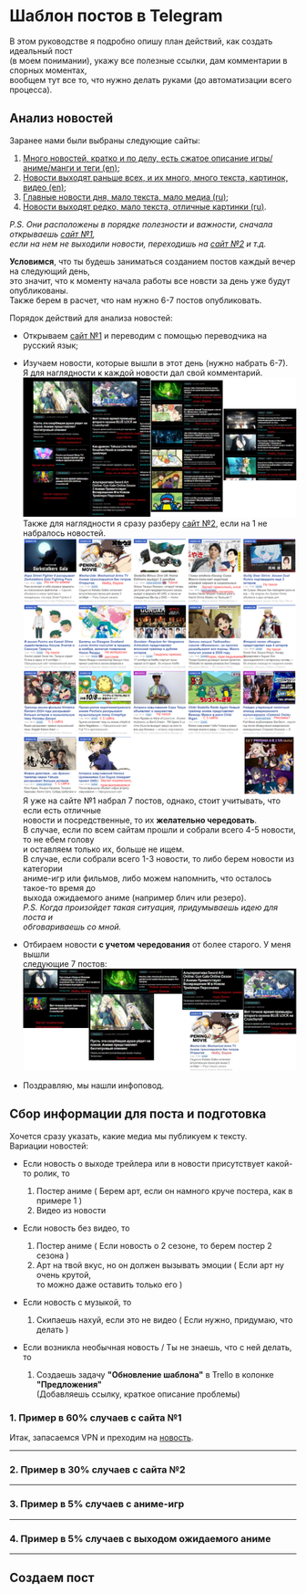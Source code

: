 # Шаблон постов в Telegram

В этом руководстве я подробно опишу план действий, как создать идеальный пост  
(в моем понимании), укажу все полезные ссылки, дам комментарии в спорных моментах,  
вообщем тут все то, что нужно делать руками (до автоматизации всего процесса).

## Анализ новостей

Заранее нами были выбраны следующие сайты:  
1. [Много новостей, кратко и по делу, есть сжатое описание игры/аниме/манги и теги (en)](https://www.crunchyroll.com/news/latest);
2. [Новости выходят раньше всех, и их много, много текста, картинок, видео (en)](https://www.animenewsnetwork.com/);
3. [Главные новости дня, мало текста, мало медиа (ru)](https://kg-portal.ru/news/anime/);
4. [Новости выходят редко, мало текста, отличные картинки (ru)](https://www.goha.ru/anime/news).

_P.S. Они расположены в порядке полезности и важности, сначала открываешь [сайт №1](https://www.crunchyroll.com/news/latest),  
если на нем не выходили новости, переходишь на [сайт №2](https://www.animenewsnetwork.com/) и т.д._

**Условимся**, что ты будешь заниматься созданием постов каждый вечер на следующий день,  
это значит, что к моменту начала работы все новсти за день уже будут опубликованы.  
Также берем в расчет, что нам нужно 6-7 постов опубликовать.

Порядок действий для анализа новостей:
- Открываем [сайт №1](https://www.crunchyroll.com/news/latest) и переводим с помощью переводчика на русский язык;

- Изучаем новости, которые вышли в этот день (нужно набрать 6-7).  
Я для наглядности к каждой новости дал свой комментарий.
![1 сайт](/source/select_news_1.png)
Также для наглядности я сразу разберу [сайт №2](https://www.animenewsnetwork.com/), если на 1 не набралось новостей.  
![2 сайт](/source/select_news_2.png)
Я уже на сайте №1 набрал 7 постов, однако, стоит учитывать, что если есть отличные  
новости и посредственные, то их **желательно чередовать**.  
В случае, если по всем сайтам прошли и собрали всего 4-5 новости, то не ебем голову  
и оставляем только их, больше не ищем.  
В случае, если собрали всего 1-3 новости, то либо берем новости из категории  
аниме-игр или фильмов, либо можем напомнить, что осталось такое-то время до  
выхода ожидаемого аниме (например блич или резеро).  
_P.S. Когда произойдет такая ситуация, придумываешь идею для поста и  
обговариваешь со мной._

- Отбираем новости **с учетом чередования** от более старого. У меня вышли  
следующие 7 постов:
![3 сайт](/source/select_news_3.png)

- Поздравляю, мы нашли инфоповод.

## Сбор информации для поста и подготовка

Хочется сразу указать, какие медиа мы публикуем к тексту.  
Вариации новостей:
- Если новость о выходе трейлера или в новости присутствует какой-то ролик, то  
    1. Постер аниме ( Берем арт, если он намного круче постера, как в примере 1 )
	2. Видео из новости

- Если новость без видео, то  
	1. Постер аниме ( Если новость о 2 сезоне, то берем постер 2 сезона )
	2. Арт на твой вкус, но он должен вызывать эмоции ( Если арт ну очень крутой,  
	то можно даже оставить только его )

- Если новость с музыкой, то  
	1. Скипаешь нахуй, если это не видео ( Если нужно, придумаю, что делать )

- Если возникла необычная новость / Ты не знаешь, что с ней делать, то  
	1. Создаешь задачу __"Обновление шаблона"__ в Trello в колонке __"Предложения"__  
	(Добавляешь ссылку, краткое описание проблемы)

### 1. Пример в 60% случаев с сайта №1

Итак, запасаемся VPN и преходим на [новость](https://www.crunchyroll.com/news/latest/2024/10/1/mecha-ude-mechanical-arms-anime-creditless-opening-video).  

---

### 2. Пример в 30% случаев с сайта №2



---

### 3. Пример в 5% случаев с аниме-игр



---

### 4. Пример в 5% случаев с выходом ожидаемого аниме



---

## Создаем пост

